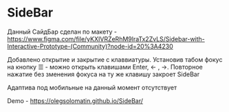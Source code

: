 # SideBar
Данный СайдБар сделан по макету - https://www.figma.com/file/yKXIVRZeRhM9lraTx2ZvLS/Sidebar-with-Interactive-Prototype-(Community)?node-id=20%3A4230

Добавлено открытие и закрытие с клаввиатуры.
Установив табом фокус на кнопку &#9776; - можно открыть клавишами Enter, ← , →.
Повторное нажатие без зменения фокуса на ту же клавишу закроет SideBar

Адаптива под мобильные на данный момент отсутствует

Demo - https://olegsolomatin.github.io/SideBar/
